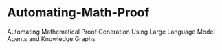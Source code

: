 # Automating-Math-Proof
Automating Mathematical Proof Generation Using Large Language Model Agents and Knowledge Graphs
